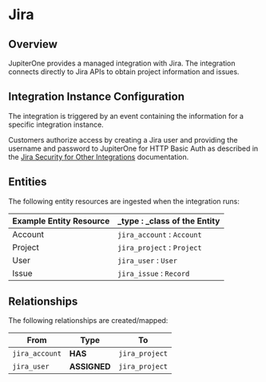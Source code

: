 # Jira

## Overview

JupiterOne provides a managed integration with Jira. The integration connects
directly to Jira APIs to obtain project information and issues.

## Integration Instance Configuration

The integration is triggered by an event containing the information for a
specific integration instance.

Customers authorize access by creating a Jira user and providing the username
and password to JupiterOne for HTTP Basic Auth as described in the [Jira
Security for Other Integrations][1] documentation.

## Entities

The following entity resources are ingested when the integration runs:

| Example Entity Resource | \_type : \_class of the Entity |
| ----------------------- | ------------------------------ |
| Account                 | `jira_account` : `Account`     |
| Project                 | `jira_project` : `Project`     |
| User                    | `jira_user` : `User`           |
| Issue                   | `jira_issue` : `Record`        |

## Relationships

The following relationships are created/mapped:

| From           | Type         | To             |
| -------------- | ------------ | -------------- |
| `jira_account` | **HAS**      | `jira_project` |
| `jira_user`    | **ASSIGNED** | `jira_project` |

[1]: https://developer.atlassian.com/cloud/jira/platform/security-for-other-integrations/
